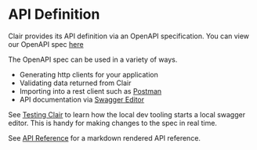 # API Definition

Clair provides its API definition via an OpenAPI specification. You can view our OpenAPI spec [here](https://raw.githubusercontent.com/quay/clair/main/openapi.yaml)

The OpenAPI spec can be used in a variety of ways.
* Generating http clients for your application
* Validating data returned from Clair
* Importing into a rest client such as [Postman](https://learning.postman.com/docs/integrations/available-integrations/working-with-openAPI/)
* API documentation via [Swagger Editor](https://petstore.swagger.io/#/)

See [Testing Clair](./testing.md) to learn how the local dev tooling starts a local swagger editor. This is handy for making changes to the spec in real time.

See [API Reference](../reference/api.md) for a markdown rendered API reference.
